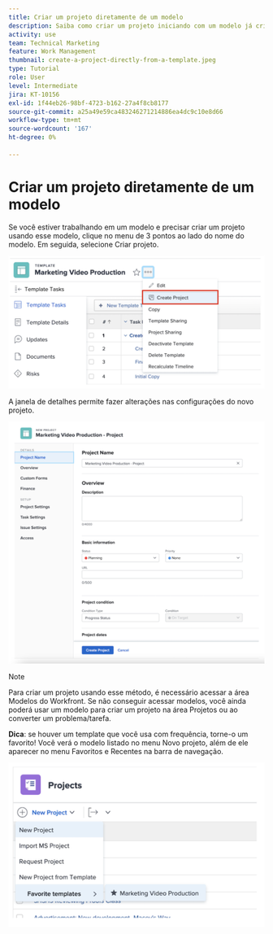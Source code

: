 ```yaml
---
title: Criar um projeto diretamente de um modelo
description: Saiba como criar um projeto iniciando com um modelo já criado .
activity: use
team: Technical Marketing
feature: Work Management
thumbnail: create-a-project-directly-from-a-template.jpeg
type: Tutorial
role: User
level: Intermediate
jira: KT-10156
exl-id: 1f44eb26-98bf-4723-b162-27a4f8cb8177
source-git-commit: a25a49e59ca483246271214886ea4dc9c10e8d66
workflow-type: tm+mt
source-wordcount: '167'
ht-degree: 0%

---
```


# Criar um projeto diretamente de um modelo

Se você estiver trabalhando em um modelo e precisar criar um projeto usando esse modelo, clique no menu de 3 pontos ao lado do nome do modelo. Em seguida, selecione Criar projeto.

![Opção Criar projeto no menu](assets/direct-template-01.png)

A janela de detalhes permite fazer alterações nas configurações do novo projeto.

![Página de criação do projeto](assets/direct-template-02.png)

>[!NOTE]
>
>Para criar um projeto usando esse método, é necessário acessar a área Modelos do Workfront. Se não conseguir acessar modelos, você ainda poderá usar um modelo para criar um projeto na área Projetos ou ao converter um problema/tarefa.

**Dica**: se houver um template que você usa com frequência, torne-o um favorito! Você verá o modelo listado no menu Novo projeto, além de ele aparecer no menu Favoritos e Recentes na barra de navegação.

![Novos modelos de projetos favoritos](assets/direct-template-03.png)
